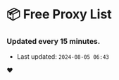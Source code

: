 # :package: Free Proxy List
### Updated every 15 minutes.

- Last updated: `2024-08-05 06:43`

:heart:

